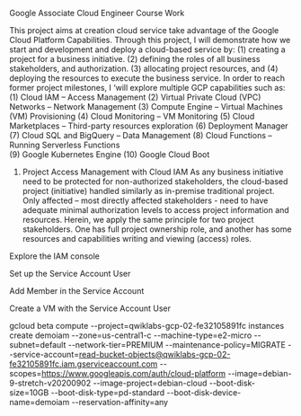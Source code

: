 Google Associate Cloud Engineer Course Work

This project aims at creation cloud service take advantage of the Google Cloud Platform Capabilities. Through this project, I will demonstrate how we start and development and deploy a cloud-based service by:
(1)	creating a project for a business initiative.
(2)	defining the roles of all business stakeholders, and authorization.
(3)	allocating project resources, and 
(4)	deploying the resources to execute the business service.
In order to reach former project milestones, I ‘will explore multiple GCP capabilities such as: 
(1)	Cloud IAM – Access Management 
(2)	Virtual Private Cloud (VPC) Networks – Network Management
(3)	Compute Engine – Virtual Machines (VM) Provisioning
(4)	Cloud Monitoring – VM Monitoring
(5)	Cloud Marketplaces – Third-party resources exploration
(6)	Deployment Manager
(7)	Cloud SQL and BigQuery – Data Management
(8)	Cloud Functions – Running Serverless Functions  
(9)	Google Kubernetes Engine
(10)	 Google Cloud Boot

1.	Project Access Management with Cloud IAM
As any business initiative need to be protected for non-authorized stakeholders, the cloud-based project (initiative) handled similarly as in-premise traditional project. Only affected – most directly affected stakeholders - need to have adequate minimal authorization levels to access project information and resources. Herein, we apply the same principle for two project stakeholders. One has full project ownership role, and another has some resources and capabilities writing and viewing (access) roles.

Explore the IAM console




Set up the Service Account User


Add Member in the Service Account


Create a VM with the Service Account User

gcloud beta compute --project=qwiklabs-gcp-02-fe32105891fc instances create demoiam --zone=us-central1-c --machine-type=e2-micro --subnet=default --network-tier=PREMIUM --maintenance-policy=MIGRATE --service-account=read-bucket-objects@qwiklabs-gcp-02-fe32105891fc.iam.gserviceaccount.com --scopes=https://www.googleapis.com/auth/cloud-platform --image=debian-9-stretch-v20200902 --image-project=debian-cloud --boot-disk-size=10GB --boot-disk-type=pd-standard --boot-disk-device-name=demoiam --reservation-affinity=any


